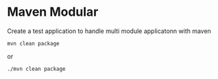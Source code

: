 # Maven Modular

Create a test application to handle multi module applicatonn with maven

```shell
mvn clean package
```
or
```shell
./mvn clean package
```

